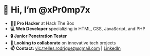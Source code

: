 # 👋 Hi, I’m @xPr0mp7x

- **👨‍💻 Pro Hacker** at Hack The Box
- **💻 Web Developer** specializing in HTML, CSS, JavaScript, and PHP
- **🔒 Junior Penetration Tester**
- **🤝 Looking to collaborate** on innovative tech projects
- **📫 Contact:** [vic.trelles.rodriguez@gmail.com](mailto:vic.trelles.rodriguez@gmail.com) | [LinkedIn](https://www.linkedin.com/in/pr0mp7)
